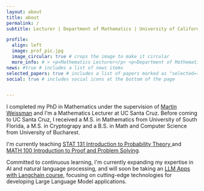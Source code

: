 ```yaml
---
layout: about
title: about
permalink: /
subtitle: Lecturer | Department of Mathematics | University of California Santa Cruz, CA 

profile:
  align: left
  image: prof_pic.jpg
  image_circular: true # crops the image to make it circular
  more_info: # > <p>Mathematics Lecturer</p> <p>Department of Mathematics</p><p>University of California</p> <p>Santa Cruz, CA 95064</p>
news: #true # includes a list of news items
selected_papers: true # includes a list of papers marked as "selected={true}"
social: true # includes social icons at the bottom of the page


---
```


<p> I completed my PhD in Mathematics under the supervision of <a href="http://martyweissman.com/">Martin Weissman</a> and I'm a Mathematics Lecturer at UC Santa Cruz. Before coming to UC Santa Cruz, I received a M.S. in Mathematics from University of South Florida, a M.S. in Cryptograpy and a B.S. in Math and Computer Science from University of Bucharest. 
</p>

<p>
I'm currently teaching 
<a href="https://ssuzana.github.io/stat131/"> STAT 131 Introduction to Probability Theory </a>
and 
<a href="https://pisa.ucsc.edu/class_search/index.php?action=detail&class_data=YToyOntzOjU6IjpTVFJNIjtzOjQ6IjIyNDQiO3M6MTA6IjpDTEFTU19OQlIiO3M6NToiNzAxMzAiO30%253D"> MATH 100 Introduction to Proof and Problem Solving</a>.
 </p>

 <p> Committed to continuous learning, I'm currently expanding my expertise in AI and natural language processing, and will soon be taking an <a href="https://uplimit.com/course/llm-apps-with-langchain">LLM Apps with Langchain course</a>, focusing on cutting-edge technologies for developing Large Language Model applications.
 </p>
